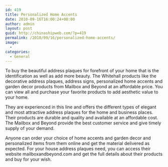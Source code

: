 ```yaml
---
id: 419
title: Personalized Home Accents
date: 2010-09-16T16:00:24+00:00
author: admin
layout: post
guid: http://chinashipweb.com/?p=419
permalink: /2010/09/16/personalized-home-accents/
image:
  - 
categories:
  - General
---
```

To buy the beautiful address plaques for forefront of your home that is the identification as well as add more beauty. The Whitehall products like the decorative address plaques, address signs, personalized home accents and garden decor products from Mailbox and Beyond at an affordable price. You can view all and purchase your favorite products to add aesthetic value to your home.

They are experienced in this line and offers the different types of elegant and most attractive address plaques for the home and business places. Their products are durable and quality and available at an affordable cost. The Mailbox and Beyond provide the best customer service and give timely supply of your demand.

Anyone can order your choice of home accents and garden decor and personalized items from them online and get the material delivered as expected. For your house address plaques need, you can access their website mailboxandbeyond.com and get the full details about their products and buy for your wish.